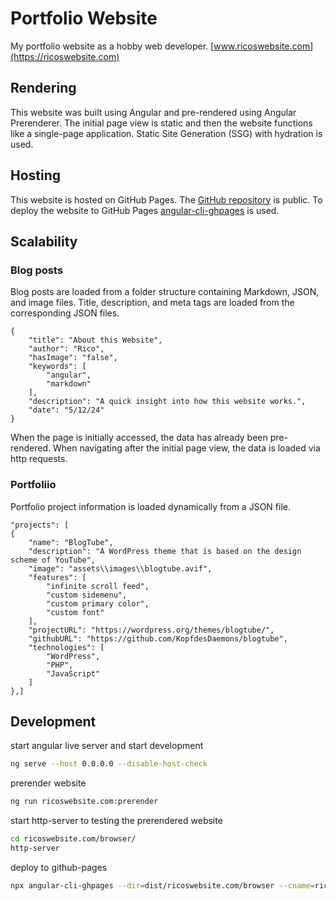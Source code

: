 # Portfolio Website

My portfolio website as a hobby web developer.
[www.ricoswebsite.com](https://ricoswebsite.com)

## Rendering

This website was built using Angular and pre-rendered using Angular Prerenderer. 
The initial page view is static and then the website functions like a single-page application. 
Static Site Generation (SSG) with hydration is used.

## Hosting

This website is hosted on GitHub Pages.
The [GitHub repository](https://github.com/KopfdesDaemons/ricoswebsite.com) is public.
To deploy the website to GitHub Pages [angular-cli-ghpages](https://github.com/angular-schule/angular-cli-ghpages) is used.

## Scalability

### Blog posts
Blog posts are loaded from a folder structure containing Markdown, JSON, and image files. Title, description, and meta tags are loaded from the corresponding JSON files.

    {
        "title": "About this Website",
        "author": "Rico",
        "hasImage": "false",
        "keywords": [
            "angular",
            "markdown"
        ],
        "description": "A quick insight into how this website works.",
        "date": "5/12/24"
    }

When the page is initially accessed, the data has already been pre-rendered. When navigating after the initial page view, the data is loaded via http requests.

### Portfoliio

Portfolio project information is loaded dynamically from a JSON file.

    "projects": [
    {
        "name": "BlogTube",
        "description": "A WordPress theme that is based on the design scheme of YouTube",
        "image": "assets\\images\\blogtube.avif",
        "features": [
            "infinite scroll feed", 
            "custom sidemenu",
            "custom primary color",
            "custom font"
        ],
        "projectURL": "https://wordpress.org/themes/blogtube/",
        "githubURL": "https://github.com/KopfdesDaemons/blogtube",
        "technologies": [
            "WordPress",
            "PHP",
            "JavaScript"
        ]
    },]

## Development

start angular live server and start development
```bash
ng serve --host 0.0.0.0 --disable-host-check
```
prerender website

```bash
ng run ricoswebsite.com:prerender
```

start http-server to testing the prerendered website

```bash
cd ricoswebsite.com/browser/
http-server
```

deploy to github-pages
```bash
npx angular-cli-ghpages --dir=dist/ricoswebsite.com/browser --cname=ricoswebsite.com
```